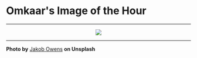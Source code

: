 # Omkaar's Image of the Hour

---

<div align="center">

<a href="https://unsplash.com/photos/crowded-street-scene-in-japan-with-a-cyclist-ASqfmxJrBz4">
  <img src="https://images.unsplash.com/photo-1742268350506-efd0f67ee859?crop=entropy&cs=tinysrgb&fit=max&fm=jpg&ixid=M3w3NjA2Nzh8MHwxfHJhbmRvbXx8fHx8fHx8fDE3NTI5NzY4MDB8&ixlib=rb-4.1.0&q=80&w=1080" style="max-width:100%; height:auto;">
</a>



</div>

---

**Photo by** [Jakob Owens](https://unsplash.com/@jakobowens1) **on Unsplash**
